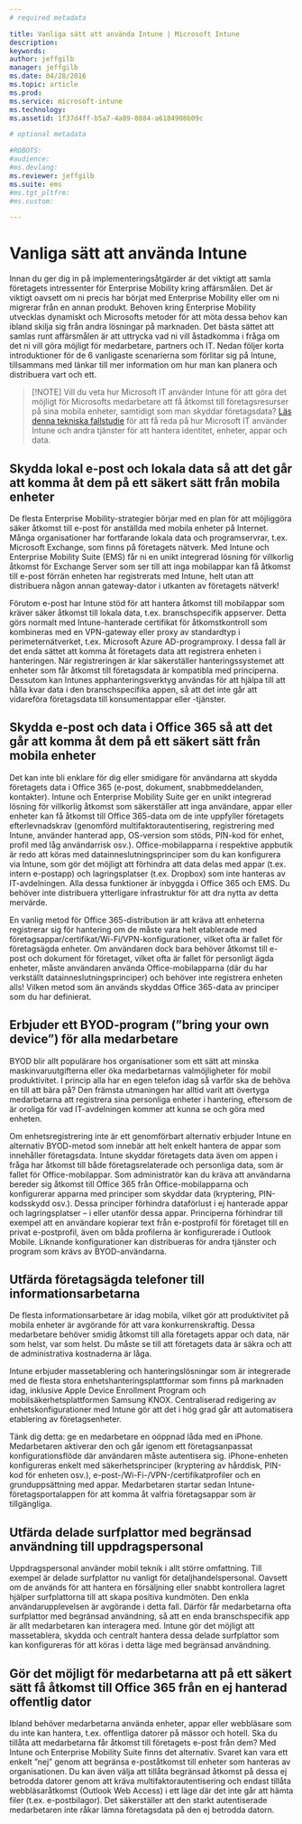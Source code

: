 ```yaml
---
# required metadata

title: Vanliga sätt att använda Intune | Microsoft Intune
description:
keywords:
author: jeffgilb
manager: jeffgilb
ms.date: 04/28/2016
ms.topic: article
ms.prod:
ms.service: microsoft-intune
ms.technology:
ms.assetid: 1f37d4ff-b5a7-4a89-8884-a6184908b09c

# optional metadata

#ROBOTS:
#audience:
#ms.devlang:
ms.reviewer: jeffgilb
ms.suite: ems
#ms.tgt_pltfrm:
#ms.custom:

---
```


# Vanliga sätt att använda Intune

Innan du ger dig in på implementeringsåtgärder är det viktigt att samla företagets intressenter för Enterprise Mobility kring affärsmålen.  Det är viktigt oavsett om ni precis har börjat med Enterprise Mobility eller om ni migrerar från en annan produkt.  Behoven kring Enterprise Mobility utvecklas dynamiskt och Microsofts metoder för att möta dessa behov kan ibland skilja sig från andra lösningar på marknaden.  Det bästa sättet att samlas runt affärsmålen är att uttrycka vad ni vill åstadkomma i fråga om det ni vill göra möjligt för medarbetare, partners och IT.  Nedan följer korta introduktioner för de 6 vanligaste scenarierna som förlitar sig på Intune, tillsammans med länkar till mer information om hur man kan planera och distribuera vart och ett.

>[!NOTE] Vill du veta hur Microsoft IT använder Intune för att göra det möjligt för Microsofts medarbetare att få åtkomst till företagsresurser på sina mobila enheter, samtidigt som man skyddar företagsdata? [Läs denna tekniska fallstudie](https://www.microsoft.com/itshowcase/Article/Content/588) för att få reda på hur Microsoft IT använder Intune och andra tjänster för att hantera identitet, enheter, appar och data.  

## Skydda lokal e-post och lokala data så att det går att komma åt dem på ett säkert sätt från mobila enheter
De flesta Enterprise Mobility-strategier börjar med en plan för att möjliggöra säker åtkomst till e-post för anställda med mobila enheter på Internet. Många organisationer har fortfarande lokala data och programservrar, t.ex. Microsoft Exchange, som finns på företagets nätverk. Med Intune och Enterprise Mobility Suite (EMS) får ni en unikt integrerad lösning för villkorlig åtkomst för Exchange Server som ser till att inga mobilappar kan få åtkomst till e-post förrän enheten har registrerats med Intune, helt utan att distribuera någon annan gateway-dator i utkanten av företagets nätverk!

Förutom e-post har Intune stöd för att hantera åtkomst till mobilappar som kräver säker åtkomst till lokala data, t.ex. branschspecifik appserver.  Detta görs normalt med Intune-hanterade certifikat för åtkomstkontroll som kombineras med en VPN-gateway eller proxy av standardtyp i perimeternätverket, t.ex. Microsoft Azure AD-programproxy.  I dessa fall är det enda sättet att komma åt företagets data att registrera enheten i hanteringen.  När registreringen är klar säkerställer hanteringssystemet att enheter som får åtkomst till företagsdata är kompatibla med principerna.  Dessutom kan Intunes apphanteringsverktyg användas för att hjälpa till att hålla kvar data i den branschspecifika appen, så att det inte går att vidareföra företagsdata till konsumentappar eller -tjänster.

<!-- Learn more about how to plan and deploy Intune to help secure on-premises email and data. -->

## Skydda e-post och data i Office 365 så att det går att komma åt dem på ett säkert sätt från mobila enheter
Det kan inte bli enklare för dig eller smidigare för användarna att skydda företagets data i Office 365 (e-post, dokument, snabbmeddelanden, kontakter). Intune och Enterprise Mobility Suite ger en unikt integrerad lösning för villkorlig åtkomst som säkerställer att inga användare, appar eller enheter kan få åtkomst till Office 365-data om de inte uppfyller företagets efterlevnadskrav (genomförd multifaktorautentisering, registrering med Intune, använder hanterad app, OS-version som stöds, PIN-kod för enhet, profil med låg användarrisk osv.). Office-mobilapparna i respektive appbutik är redo att köras med datainneslutningsprinciper som du kan konfigurera via Intune, som gör det möjligt att förhindra att data delas med appar (t.ex. intern e-postapp) och lagringsplatser (t.ex. Dropbox) som inte hanteras av IT-avdelningen.  Alla dessa funktioner är inbyggda i Office 365 och EMS.  Du behöver inte distribuera ytterligare infrastruktur för att dra nytta av detta mervärde.

En vanlig metod för Office 365-distribution är att kräva att enheterna registrerar sig för hantering om de måste vara helt etablerade med företagsappar/certifikat/Wi-Fi/VPN-konfigurationer, vilket ofta är fallet för företagsägda enheter.  Om användaren dock bara behöver åtkomst till e-post och dokument för företaget, vilket ofta är fallet för personligt ägda enheter, måste användaren använda Office-mobilapparna (där du har verkställt datainneslutningsprinciper) och behöver inte registrera enheten alls!  Vilken metod som än används skyddas Office 365-data av principer som du har definierat.

<!-- Learn more about how to plan and deploy Intune to help secure Office 365 email and data. -->

## Erbjuder ett BYOD-program (”bring your own device”) för alla medarbetare
BYOD blir allt populärare hos organisationer som ett sätt att minska maskinvaruutgifterna eller öka medarbetarnas valmöjligheter för mobil produktivitet. I princip alla har en egen telefon idag så varför ska de behöva en till att bära på? Den främsta utmaningen har alltid varit att övertyga medarbetarna att registrera sina personliga enheter i hantering, eftersom de är oroliga för vad IT-avdelningen kommer att kunna se och göra med enheten.  

Om enhetsregistrering inte är ett genomförbart alternativ erbjuder Intune en alternativ BYOD-metod som innebär att helt enkelt hantera de appar som innehåller företagsdata.  Intune skyddar företagets data även om appen i fråga har åtkomst till både företagsrelaterade och personliga data, som är fallet för Office-mobilappar.  Som administratör kan du kräva att användarna bereder sig åtkomst till Office 365 från Office-mobilapparna och konfigurerar apparna med principer som skyddar data (kryptering, PIN-kodsskydd osv.).  Dessa principer förhindra dataförlust i ej hanterade appar och lagringsplatser – i eller utanför dessa appar.  Principerna förhindrar till exempel att en användare kopierar text från e-postprofil för företaget till en privat e-postprofil, även om båda profilerna är konfigurerade i Outlook Mobile.  Liknande konfigurationer kan distribueras för andra tjänster och program som krävs av BYOD-användarna.

<!-- Learn more about how to plan and deploy Intune to support BYOD.-->

## Utfärda företagsägda telefoner till informationsarbetarna
De flesta informationsarbetare är idag mobila, vilket gör att produktivitet på mobila enheter är avgörande för att vara konkurrenskraftig.  Dessa medarbetare behöver smidig åtkomst till alla företagets appar och data, när som helst, var som helst.  Du måste se till att företagets data är säkra och att de administrativa kostnaderna är låga.  

Intune erbjuder massetablering och hanteringslösningar som är integrerade med de flesta stora enhetshanteringsplattformar som finns på marknaden idag, inklusive Apple Device Enrollment Program och mobilsäkerhetsplattformen Samsung KNOX.  Centraliserad redigering av enhetskonfigurationer med Intune gör att det i hög grad går att automatisera etablering av företagsenheter.  

Tänk dig detta: ge en medarbetare en oöppnad låda med en iPhone. Medarbetaren aktiverar den och går igenom ett företagsanpassat konfigurationsflöde där användaren måste autentisera sig. iPhone-enheten konfigureras enkelt med säkerhetsprinciper (kryptering av hårddisk, PIN-kod för enheten osv.), e-post-/Wi-Fi-/VPN-/certifikatprofiler och en grunduppsättning med appar. Medarbetaren startar sedan Intune-företagsportalappen för att komma åt valfria företagsappar som är tillgängliga.

<!-- Learn more about how to plan and deploy Intune to support corporate owned devices. -->

## Utfärda delade surfplattor med begränsad användning till uppdragspersonal
Uppdragspersonal använder mobil teknik i allt större omfattning.  Till exempel är delade surfplattor nu vanligt för detaljhandelspersonal.  Oavsett om de används för att hantera en försäljning eller snabbt kontrollera lagret hjälper surfplattorna till att skapa positiva kundmöten.  Den enkla användarupplevelsen är avgörande i detta fall.  Därför får medarbetarna ofta surfplattor med begränsad användning, så att en enda branschspecifik app är allt medarbetaren kan interagera med.  Intune gör det möjligt att massetablera, skydda och centralt hantera dessa delade surfplattor som kan konfigureras för att köras i detta läge med begränsad användning.

<!-- Learn more about how to plan and deploy Intune to support shared tablets. -->

## Gör det möjligt för medarbetarna att på ett säkert sätt få åtkomst till Office 365 från en ej hanterad offentlig dator
Ibland behöver medarbetarna använda enheter, appar eller webbläsare som du inte kan hantera, t.ex. offentliga datorer på mässor och hotell.  Ska du tillåta att medarbetarna får åtkomst till företagets e-post från dem?  Med Intune och Enterprise Mobility Suite finns det alternativ.  Svaret kan vara ett enkelt ”nej” genom att begränsa e-poståtkomst till enheter som hanteras av organisationen.  Du kan även välja att tillåta begränsad åtkomst på dessa ej betrodda datorer genom att kräva multifaktorautentisering och endast tillåta webbläsaråtkomst (Outlook Web Access) i ett läge där det inte går att hämta filer (t.ex. e-postbilagor).  Det säkerställer att den starkt autentiserade medarbetaren inte råkar lämna företagsdata på den ej betrodda datorn.

<!-- Learn more about how to plan and deploy Intune to support kiosks. -->


<!--HONumber=May16_HO1-->



